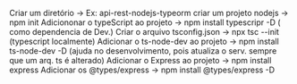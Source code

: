 Criar um diretório -> Ex: api-rest-nodejs-typeorm
criar um projeto nodejs -> npm init 
Adiciononar o typeScript ao projeto -> npm install typescripr -D ( como dependencia de Dev.)
Criar o arquivo tsconfig.json -> npx tsc --init (typescript localmente)
Adicionar o ts-node-dev ao projeto -> npm install ts-node-dev -D (ajuda no desenvolvimento, pois atualiza o serv. sempre que um arq. ts é alterado)
Adicionar o Express ao projeto -> npm install express 
Adicionar os @types/express -> npm install @types/express -D